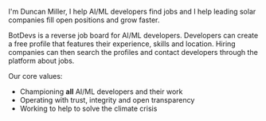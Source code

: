 I'm Duncan Miller, I help AI/ML developers find jobs and I help leading solar companies fill open positions and grow faster.

BotDevs is a reverse job board for AI/ML developers. Developers can create a free profile that features their experience, skills and location. Hiring companies can then search the profiles and contact developers through the platform about jobs.

Our core values:

- Championing **all** AI/ML developers and their work
- Operating with trust, integrity and open transparency
- Working to help to solve the climate crisis
